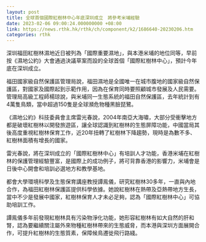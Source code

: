 ```yaml
---
layout: post
title: 全球首個國際紅樹林中心年底深圳成立　將參考米埔經驗
date: 2023-02-06 09:00:24.000000000 +08:00
link: https://news.rthk.hk/rthk/ch/component/k2/1686640-20230206.htm
categories: rthk
---
```


深圳福田紅樹林濕地近日被列為「國際重要濕地」，與本港米埔的地位同等，早前按《濕地公約》大會通過決議草案而設的全球首個「國際紅樹林中心」，預計今年底在深圳成立。

福田國家級自然保護區管理局說，福田濕地是全國唯一在城市腹地的國家級自然保護區，對國家及國際起到示範作用，因為在保育同時要照顧城市發展及人民需要。管理局高級工程師楊琼說，與米埔同一生態系統的福田自然保護區，去年統計到有4萬隻鳥類，當中超過150隻是全球瀕危物種黑臉琵鷺。

《濕地公約》科技委員會主席雷光春說，2004年南亞大海嘯，大部分受衝擊地方都是破壞紅樹林以開發旅遊區，讓全球認識到紅樹林的生態屏障功能，中國當局其後高度重視紅樹林保育工作，近20年扭轉了紅樹林下降趨勢，現時是為數不多、紅樹林面積有增長的國家。

雷光春說，將在深圳成立的「國際紅樹林中心」有培訓人才功能，香港米埔在紅樹林的保護管理經驗豐富，是國際上的成功例子，將可背靠香港的影響力，米埔會是日後中心開會和培訓必選地方和教學基地。

都會大學環境科學及生態保育講座教授譚鳯儀，研究紅樹林30多年，一直與內地合作，為福田紅樹林保護區提供科學依據。她說紅樹林在熱帶及亞熱帶地方生長，當中不少是發展中國家，紅樹林保育人才未必足夠，認為「國際紅樹林中心」可協助培訓工作。

譚鳯儀多年前發現紅樹林具有污染物淨化功能，她形容紅樹林有如大自然的肝和腎，認為要繼續關注屬外來物種紅樹林帶來的生態威脅，而本港與深圳方面展開合作，可提升紅樹林的生態質素，保障候鳥遷徙飛行路綫。
